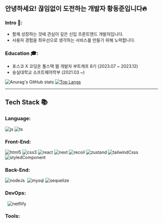 ## 안녕하세요! 끊임없이 도전하는 개발자 황동준입니다🔥

### Intro 👋: 
- 함께 성장하는 것에 관심이 깊은 신입 프론트엔드 개발자입니다.
- 사용자 경험을 최우선으로 생각하는 서비스를 만들기 위해 노력합니다.
  
### Education 🎓:
- 포스코 X 코딩온 풀스택 웹 개발자 부트캐프 8기 (2023.07 ~ 2023.12)
- 숭실대학교 소프트웨어학부 (2021.03 ~)


![Anurag's GitHub stats](https://github-readme-stats.vercel.app/api?username=nebulaBdj&show_icons=true&theme=radical)
[![Top Langs](https://github-readme-stats.vercel.app/api/top-langs/?username=nebulaBdj&layout=compact)](https://github.com/nebulaBdj/github-readme-stats)

___

## Tech Stack 📚

### Language:
![js](https://img.shields.io/badge/JavaScript-F7DF1E?style=for-the-badge&logo=JavaScript&logoColor=white)
![ts](https://img.shields.io/badge/TypeScript-007ACC?style=for-the-badge&logo=typescript&logoColor=white)

### Front-End:
![html5](https://img.shields.io/badge/HTML5-E34F26?style=for-the-badge&logo=html5&logoColor=white)
![css3](https://img.shields.io/badge/CSS3-1572B6?style=for-the-badge&logo=css3&logoColor=white)
![react](https://img.shields.io/badge/React-20232A?style=for-the-badge&logo=react&logoColor=61DAFB)
![next](https://img.shields.io/badge/Next.js-000?logo=nextdotjs&logoColor=fff&style=for-the-badge)
![recoil]()
![zustand]()
![tailwindCsss]()
![styledComponent](https://img.shields.io/badge/styled--components-DB7093?style=for-the-badge&logo=styled-components&logoColor=white)

### Back-End:
![nodeJs](https://img.shields.io/badge/Node.js-43853D?style=for-the-badge&logo=node.js&logoColor=white)
![]()
![mysql](	https://img.shields.io/badge/MySQL-00000F?style=for-the-badge&logo=mysql&logoColor=white)
![sequelize](https://img.shields.io/badge/sequelize-8ccfff?style=for-the-badge&logo=sequelize&logoColor=blue)
![]()
![]()
![]()
![]()
![]()
![]()
![]()
![]()

### DevOps:
![]()
![]()
![netflify](https://img.shields.io/badge/Netlify-00C7B7?style=for-the-badge&logo=netlify&logoColor=white)
![]()
![]()
![]()
![]()
![]()
![]()
![]()
![]()


### Tools:
![]()
![]()
![]()
![]()
![]()
![]()
![]()
![]()
![]()
![]()

